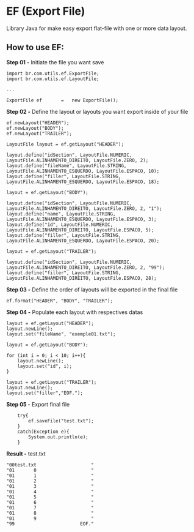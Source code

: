# EF (Export File)
Library Java for make easy export flat-file with one or more data layout.


## How to use EF: 

**Step 01 -** Initiate the file you want save
    
    import br.com.utils.ef.ExportFile;
    import br.com.utils.ef.LayoutFile;
    
    ...
    
    ExportFile ef 		= 	new ExportFile();

**Step 02 -** Define the layout or layouts you want export inside of your file
	
	ef.newLayout("HEADER");
	ef.newLayout("BODY");
	ef.newLayout("TRAILER");

    LayoutFile layout = ef.getLayout("HEADER");
    
    layout.define("idSection", LayoutFile.NUMERIC, LayoutFile.ALINHAMENTO_DIREITO, LayoutFile.ZERO, 2);
    layout.define("fileName", LayoutFile.STRING, LayoutFile.ALINHAMENTO_ESQUERDO, LayoutFile.ESPACO, 10);
    layout.define("filler", LayoutFile.STRING, LayoutFile.ALINHAMENTO_ESQUERDO, LayoutFile.ESPACO, 18);
        
	layout = ef.getLayout("BODY");

	layout.define("idSection", LayoutFile.NUMERIC, LayoutFile.ALINHAMENTO_DIREITO, LayoutFile.ZERO, 2, "1");
    layout.define("name", LayoutFile.STRING, LayoutFile.ALINHAMENTO_ESQUERDO, LayoutFile.ESPACO, 3);
    layout.define("id", LayoutFile.NUMERIC, LayoutFile.ALINHAMENTO_DIREITO, LayoutFile.ESPACO, 5);
	layout.define("filler", LayoutFile.STRING, LayoutFile.ALINHAMENTO_ESQUERDO, LayoutFile.ESPACO, 20);

	layout = ef.getLayout("TRAILER");

	layout.define("idSection", LayoutFile.NUMERIC, LayoutFile.ALINHAMENTO_DIREITO, LayoutFile.ZERO, 2, "99");
    layout.define("filler", LayoutFile.STRING, LayoutFile.ALINHAMENTO_DIREITO, LayoutFile.ESPACO, 28);


**Step 03 -** Define the order of layouts will be exported in the final file

    ef.format("HEADER", "BODY", "TRAILER");

**Step 04 -** Populate each layout with respectives datas

	layout = ef.getLayout("HEADER");
	layout.newLine();
	layout.set("fileName", "exemple01.txt");

	layout = ef.getLayout("BODY");

	for (int i = 0; i < 10; i++){
		layout.newLine();
		layout.set("id", i);
	} 

	layout = ef.getLayout("TRAILER");
	layout.newLine();
	layout.set("filler","EOF.");


**Step 05 -** Export final file

		try{
			ef.saveFile("test.txt");
		}
		catch(Exception e){
			System.out.println(e);
		}

**Result -** test.txt

	"00test.txt                    "
	"01       0                    "
	"01       1                    "
	"01       2                    "
	"01       3                    "
	"01       4                    "
	"01       5                    "
	"01       6                    "
	"01       7                    "
	"01       8                    "
	"01       9                    "
	"99                        EOF."
